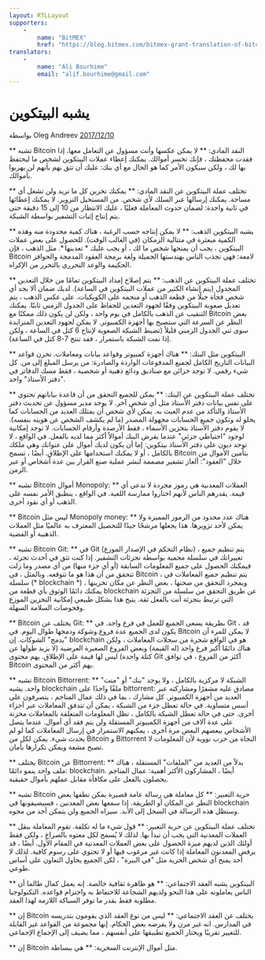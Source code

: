 ```yaml
---
layout: RTLLayout
supporters: 
    - 
        name: "BitMEX"
        href: "https://blog.bitmex.com/bitmex-grant-translation-of-bitcoin-content-into-african-languages/"
translators: 
    - 
        name: "Ali Bourhime"
        email: "alif.bourhime@gmail.com"
---
```

# يشبه البيتكوين

بواسطة Oleg Andreev [2017/12/10](https://oleganza.com/all/bitcoin-is-like/)

<LanguageDropdown/>

** تشبه Bitcoin النقد المادي: ** لا يمكن عكسها وأنت مسؤول عن التعامل معها. إذا فقدت محفظتك ، فإنك تخسر أموالك. يمكنك إعطاء عملات البيتكوين لشخص ما ليحتفظ بها لك ، ولكن سيكون الأمر كما هو الحال مع أي بنك: عليك أن تثق بهم بأنهم لن يهربوا بأموالك.

** تختلف عملة البيتكوين عن النقد المادي: ** يمكنك تخزين كل ما تريد ولن تشغل أي مساحة. يمكنك إرسالها عبر السلك لأي شخص. من المستحيل التزوير. لا يمكنك إعطائها في ثانية واحدة: لضمان حدوث المعاملة فعليًا ، عليك الانتظار من 10 إلى 15 دقيقة حتى يتم إنتاج إثبات التشفير بواسطة الشبكة.

** يشبه البيتكوين الذهب: ** لا يمكن إنتاجه حسب الرغبة ، هناك كمية محدودة منه وهذه الكمية مبعثرة في متتالية الزمكان (في الغالب الوقت). للحصول على بعض عملات البيتكوين ، يجب أن يمنحها شخص ما لك ، أو يجب عليك * تعدينها *. مثل الذهب ، فإن Bitcoin لامعة: فهي تجذب الناس بهندستها الجميلة ولغة برمجة العقود المدمجة والحوافز الحكيمة والوعد التحرري بالتحرر من الإكراه.

** تختلف عملة البيتكوين عن الذهب: ** يتم إصلاح إمداد البيتكوين تمامًا من خلال التعدين المجدول (يتم إنشاء الكثير من عملات البيتكوين في الساعة). لديك ضمان ألا يجد أي شخص فجأة جبلًا من قطعة الذهب أو منجمه على الكويكبات. على عكس الذهب ، يتم تعديل صعوبة البيتكوين وفقًا لجهود التعدين للحفاظ على الجدول الزمني ثابتًا. يمكنك التنقيب عن الذهب بالكامل في يوم واحد ، ولكن لن يكون ذلك ممكنًا مع Bitcoin بغض النظر عن السرعة التي ستصبح بها أجهزة الكمبيوتر. لا يمكن لجهود التعدين المتزايدة سوى ثني الجدول الزمني قليلاً (تضبط الشبكة الصعوبة لإنتاج 6 كتل في الساعة ، ولكن إذا نمت الشبكة باستمرار ، فقد تنتج 7-8 كتل في الساعة).

** البيتكوين مثل البنك: ** هناك أجهزة كمبيوتر وقواعد بيانات ومعاملات. تخزن قواعد البيانات التاريخ الكامل لجميع المدفوعات الواردة والصادرة: من يرسل المبلغ إلى من. كل شيء رقمي. لا توجد خزائن مع صناديق ودائع ذهبية أو شخصية ، فقط مسك الدفاتر في "دفتر الأستاذ" واحد.

** تختلف عملة البيتكوين عن البنك: ** يمكن للجميع التحقق من أن قاعدة بياناتهم تحتوي على نفس بيانات دفتر الأستاذ مثل أي شخص آخر. لا يوجد مدير مسؤول عن تحديث دفتر الأستاذ والتأكد من عدم العبث به. يمكن لأي شخص أن يمتلك العديد من الحسابات كما يحلو له وتكون جميع الحسابات مجهولة المصدر (ما لم يكشف الشخص عن هويته بنفسه). لا يقوم دفتر الأستاذ بتخزين الأسماء ، فقط الأرصدة وأرقام الحسابات. لا توجد إمكانية لوجود "احتياطي جزئي" عندما يقرض البنك أموالاً أكثر مما لديه بالفعل. في الواقع ، لا توجد ديون على دفتر الأستاذ بيتكوين: إما أن يكون لديك أموال على عنوانك وهي ملكك بالكامل ، أو لا يمكنك استخدامها على الإطلاق. أيضًا ، تسمح Bitcoin بتأمين الأموال من خلال "العقود": ألغاز تشفير مصممة لنشر عملية صنع القرار بين عدة أشخاص أو عبر الزمن.

** تشبه Bitcoin أموال Monopoly: ** العملات المعدنية هي رموز مجردة لا تدعي أي قيمة. يقدرهم الناس لأنهم اختاروا ممارسة اللعبة. في الواقع ، ينطبق الأمر نفسه على الذهب أو أي نقود أخرى.

** Bitcoin ليس مثل Monopoly money: ** هناك عدد محدود من الرموز المميزة ولا يمكن لأحد تزويرها. هذا يجعلها مرشحًا جيدًا للتحصيل المعترف به عالميًا مثل العملات الذهبية أو الفضية.

** تشبه Bitcoin Git: ** في Git (نظام التحكم في الإصدار الموزع) ، يتم تنظيم جميع تغييراتك في سلسلة محمية بواسطة تجزئات التشفير. إذا كنت تثق في أحدث تجزئة ، فيمكنك الحصول على جميع المعلومات السابقة (أو أي جزء منها) من أي مصدر وما زلت تتحقق من أن هذا هو ما تتوقعه. وبالمثل ، في Bitcoin ، يتم تنظيم جميع المعاملات في سلسلة (* blockchain *) وبمجرد التحقق من صحتها ، بغض النظر عن مكان تخزينها ، يمكنك دائمًا الوثوق بأي قطعة من blockchain عن طريق التحقق من سلسلة من التجزئة التي ترتبط بتجزئة أنت بالفعل ثقة. يتيح هذا بشكل طبيعي إمكانية التخزين الموزع وفحوصات السلامة السهلة.

** Bitcoin يختلف عن Git: ** بطريقة يسعى الجميع للعمل في فرع واحد. في Git ، قد يكون لدى الجميع عدة فروع وشوكة ودمجها طوال اليوم. في Bitcoin لا يمكن للمرء أن "يدمج" الشوكات. إن blockchain هو في الواقع شجرة من سجلات المعاملات ، ولكن هناك دائمًا أكبر فرع واحد (له القيمة) وبعض الفروع الصغيرة العرضية (لا يزيد طولها عن كتلة واحدة) ليس لها قيمة على الإطلاق. يهم محتوى Git أكثر من الفروع ، في توافق Bitcoin يهم أكثر من المحتوى.

** تشبه Bitcoin Bittorrent: ** الشبكة لا مركزية بالكامل ، ولا يوجد "بنك" أو "منت" واحد. يشبه blockchain ملفًا واحدًا على bittorrent: مصادق عليه مشفرًا ومشاركته عبر العديد من أجهزة الكمبيوتر. كل مشارك ، بما في ذلك عمال المناجم ، يتصرفون على أسس متساوية. في حالة تعطل جزء من الشبكة ، يمكن أن تتدفق المعاملات عبر أجزاء أخرى. حتى في حالة تعطل الشبكة بالكامل ، تظل المعلومات المتعلقة بالمعاملات مخزنة على عدة آلاف من أجهزة الكمبيوتر المستقلة ولن يتم فقد أي أموال. عندما يتصل الأشخاص ببعضهم البعض مرة أخرى ، يمكنهم الاستمرار في إرسال المعاملات كما لو لم يحدث شيء. يمكن لكل من Bitcoin و Bittorrent النجاة من حرب نووية لأن المعلومات لا تصبح مشعة ويمكن تكرارها بأمان.

** يختلف Bitcoin عن Bittorrent: ** بدلاً من العديد من "الملفات" المستقلة ، هناك ملف واحد ينمو دائمًا: blockchain. أيضًا ، المشاركون الأكثر أهمية: عمال المناجم يحصلون بالفعل على مكافأة مقابل عملهم بأموال حقيقية.

** تشبه Bitcoin حرية التعبير: ** كل معاملة هي رسالة عامة قصيرة يمكن نطقها بغض النظر عن المكان أو الطريقة. إذا سمعها بعض المعدنين ، فسيضيفونها في blockchain وستظل هذه الرسالة في السجل إلى الأبد. سيراه الجميع ولن يتمكن أحد من محوه.

** تختلف عملة البيتكوين عن حرية التعبير: ** قول شيء ما له تكلفة. تقوم المعاملة بنقل العملات المعدنية التي يجب أن تبدأ بها. لذلك لا يُسمح لكل معتوه بالصراخ ، ولكن فقط أولئك الذين لديهم ميزة الحصول على بعض العملات المعدنية في المقام الأول. أيضًا ، قد يرفض المعدنون المعاملة إذا كانت غير مرغوب فيها أو لا تحتوي على رسوم كافية. لذلك لا أحد يمنح أي شخص الحرية مثل "في البيرة" ، لكن الجميع يحاول التعاون على أساس طوعي.

** البيتكوين يشبه العقد الاجتماعي: ** هو ظاهرة ثقافية خالصة. إنه يعمل كمال طالما أن الناس يعاملونه على هذا النحو ولديهم الشجاعة للاحتفاظ به واحترام قواعده. التكنولوجيا مطلوبة فقط بقدر ما توفر السباكة اللازمة لهذا العقد.

** إن Bitcoin يختلف عن العقد الاجتماعي: ** ليس من نوع العقد الذي يقومون بتدريسه في المدارس. انه غير مرن ولا يفرضه بعض الحكام. إنها مجموعة من القواعد غير القابلة للتغيير تقريبًا ويختار الجميع تطبيقها على أنفسهم ، مما يضيف إلى الإجماع الإجماعي.

** إن Bitcoin مثل أموال الإنترنت السحرية: ** هي ببساطة.
